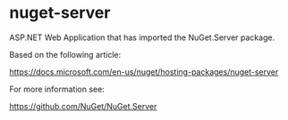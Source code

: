 # nuget-server
ASP.NET Web Application that has imported the NuGet.Server package.

Based on the following article:

https://docs.microsoft.com/en-us/nuget/hosting-packages/nuget-server

For more information see:

https://github.com/NuGet/NuGet.Server
